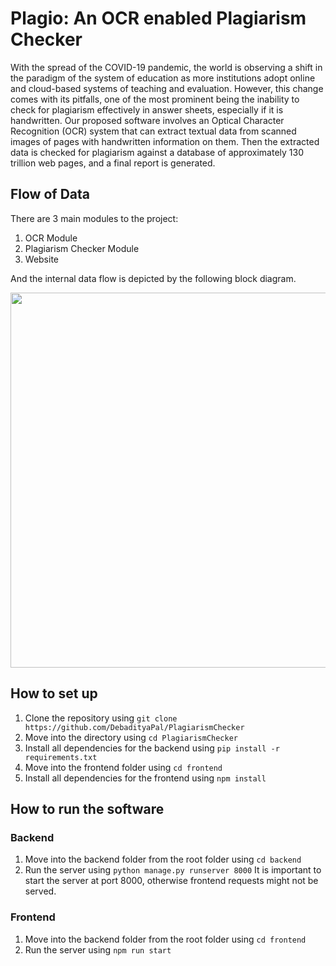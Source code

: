 
# Plagio: An OCR enabled Plagiarism Checker
With the spread of the COVID-19 pandemic, the world is observing a shift in the paradigm of the system of education as more institutions adopt online and cloud-based systems of teaching and evaluation. However, this change comes with its pitfalls, one of the most prominent being the inability to check for plagiarism effectively in answer sheets, especially if it is handwritten. Our proposed software involves an Optical Character Recognition (OCR) system that can extract textual data from scanned images of pages with handwritten information on them. Then the extracted data is checked for plagiarism against a database of approximately 130 trillion web pages, and a final report is generated.

## Flow of Data
There are 3 main modules to the project:
 1. OCR Module
 2. Plagiarism Checker Module
 3. Website
 
And the internal data flow is depicted by the following block diagram.
<p align="center">
  <img src="https://drive.google.com/uc?export=view&id=1TO8rb0G6O5YKRLGn82PyfzScsiVyM19C" width="600"/>
</p>

## How to set up

 1. Clone the repository using `git clone https://github.com/DebadityaPal/PlagiarismChecker`
 2. Move into the directory using `cd PlagiarismChecker`
 3. Install all dependencies for the backend using `pip install -r requirements.txt`
 4. Move into the frontend folder using `cd frontend`
 5. Install all dependencies for the frontend using `npm install`

## How to run the software
### Backend
1. Move into the backend folder from the root folder using `cd backend`
2. Run the server using `python manage.py runserver 8000`
It is important to start the server at port 8000, otherwise frontend requests might not be served.

### Frontend
1. Move into the backend folder from the root folder using `cd frontend`
2. Run the server using `npm run start`
